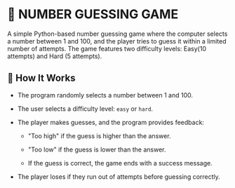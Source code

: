 # 🎯 NUMBER GUESSING GAME

A simple Python-based number guessing game where the computer selects a number between 1 and 100, and the player tries to guess it within a limited number of attempts. The game features two difficulty levels: Easy(10 attempts) and Hard (5 attempts).

## 🧠 How It Works

- The program randomly selects a number between 1 and 100.
  
- The user selects a difficulty level: `easy` or `hard`.
  
- The player makes guesses, and the program provides feedback:
  
  - "Too high" if the guess is higher than the answer.
    
  - "Too low" if the guess is lower than the answer.
    
  - If the guess is correct, the game ends with a success message.
    
- The player loses if they run out of attempts before guessing correctly.

  
